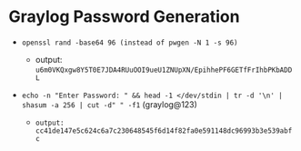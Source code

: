 # Graylog Password Generation

- `openssl rand -base64 96 (instead of pwgen -N 1 -s 96)`
    - output: `u6m0VKQxgw8Y5T0E7JDA4RUuOOI9ueU1ZNUpXN/EpihhePF6GETfFrIhbPKbADDL`

- `echo -n "Enter Password: " && head -1 </dev/stdin | tr -d '\n' | shasum -a 256 | cut -d" " -f1` (graylog@123)
    - `output: cc41de147e5c624c6a7c230648545f6d14f82fa0e591148dc96993b3e539abfc`